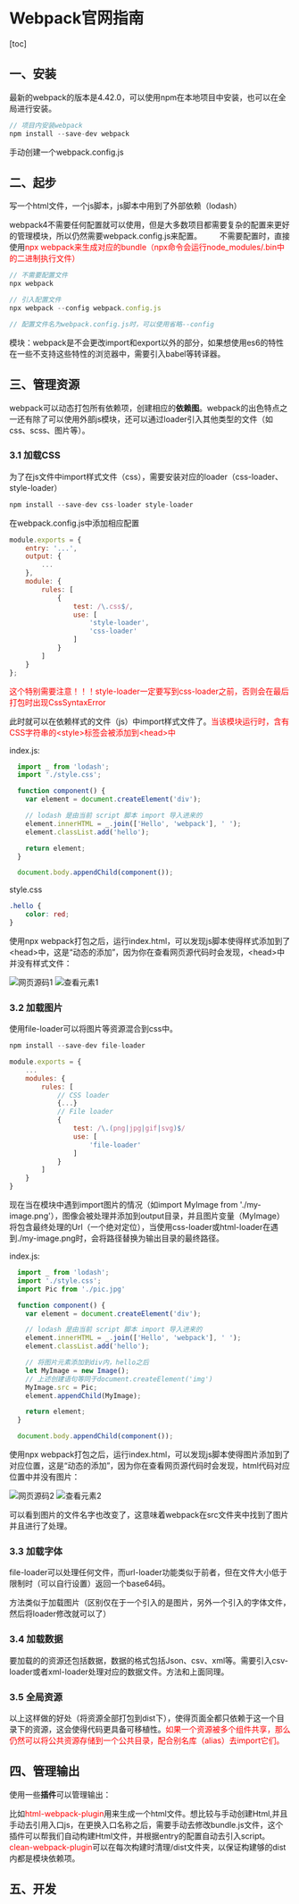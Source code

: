 # Webpack官网指南

[toc]

## 一、安装

最新的webpack的版本是4.42.0，可以使用npm在本地项目中安装，也可以在全局进行安装。

```js
// 项目内安装webpack
npm install --save-dev webpack
```

手动创建一个webpack.config.js

## 二、起步

写一个html文件，一个js脚本，js脚本中用到了外部依赖（lodash）

webpack4不需要任何配置就可以使用，但是大多数项目都需要复杂的配置来更好的管理模块，所以仍然需要webpack.config.js来配置。
&emsp;&emsp;不需要配置时，直接使用<font color='red'>npx webpack来生成对应的bundle（npx命令会运行node_modules/.bin中的二进制执行文件）</font>

```js
// 不需要配置文件
npx webpack

// 引入配置文件
npx webpack --config webpack.config.js

// 配置文件名为webpack.config.js时，可以使用省略--config
```

模块：webpack是不会更改import和export以外的部分，如果想使用es6的特性在一些不支持这些特性的浏览器中，需要引入babel等转译器。

## 三、管理资源

webpack可以动态打包所有依赖项，创建相应的**依赖图**。webpack的出色特点之一还有除了可以使用外部js模块，还可以通过loader引入其他类型的文件（如css、scss、图片等）。

### 3.1 加载CSS

为了在js文件中import样式文件（css），需要安装对应的loader（css-loader、style-loader）

```js
npm install --save-dev css-loader style-loader
```

在webpack.config.js中添加相应配置

```js
module.exports = {
    entry: '...',
    output: {
        ...
    },
    module: {
        rules: [
            {
                test: /\.css$/,
                use: [
                    'style-loader',
                    'css-loader'
                ]
            }
        ]
    }
};
```

<font color='red'>这个特别需要注意！！！style-loader一定要写到css-loader之前，否则会在最后打包时出现CssSyntaxError</font>

此时就可以在依赖样式的文件（js）中import样式文件了。<font color='red'>当该模块运行时，含有CSS字符串的\<style>标签会被添加到\<head>中</font>

index.js:

```js
  import _ from 'lodash';
  import './style.css';

  function component() {
    var element = document.createElement('div');

    // lodash 是由当前 script 脚本 import 导入进来的
    element.innerHTML = _.join(['Hello', 'webpack'], ' ');
    element.classList.add('hello');

    return element;
  }

  document.body.appendChild(component());
```

style.css

```css
.hello {
    color: red;
}
```

使用npx webpack打包之后，运行index.html，可以发现js脚本使得样式添加到了\<head>中，这是“动态的添加”，因为你在查看网页源代码时会发现，\<head>中并没有样式文件：

![网页源码1](./pic/1.png)
![查看元素1](./pic/2.png)

### 3.2 加载图片

使用file-loader可以将图片等资源混合到css中。

```js
npm install --save-dev file-loader
```

```js
module.exports = {
    ...
    modules: {
        rules: [
            // CSS loader
            {...}
            // File loader
            {
                test: /\.(png|jpg|gif|svg)$/
                use: [
                    'file-loader'
                ]
            }
        ]
    }
}
```

现在当在模块中遇到import图片的情况（如import MyImage from './my-image.png'），图像会被处理并添加到output目录，并且图片变量（MyImage）将包含最终处理的Url（一个绝对定位），当使用css-loader或html-loader在遇到./my-image.png时，会将路径替换为输出目录的最终路径。

index.js:

```js
  import _ from 'lodash';
  import './style.css';
  import Pic from './pic.jpg'

  function component() {
    var element = document.createElement('div');

    // lodash 是由当前 script 脚本 import 导入进来的
    element.innerHTML = _.join(['Hello', 'webpack'], ' ');
    element.classList.add('hello');

    // 将图片元素添加到div内，hello之后
    let MyImage = new Image();
    // 上述创建语句等同于document.createElement('img')
    MyImage.src = Pic;
    element.appendChild(MyImage);

    return element;
  }

  document.body.appendChild(component());
```

使用npx webpack打包之后，运行index.html，可以发现js脚本使得图片添加到了对应位置，这是“动态的添加”，因为你在查看网页源代码时会发现，html代码对应位置中并没有图片：

![网页源码2](./pic/3.png)
![查看元素2](./pic/4.png)

可以看到图片的文件名字也改变了，这意味着webpack在src文件夹中找到了图片并且进行了处理。

### 3.3 加载字体

file-loader可以处理任何文件，而url-loader功能类似于前者，但在文件大小低于限制时（可以自行设置）返回一个base64码。

方法类似于加载图片（区别仅在于一个引入的是图片，另外一个引入的字体文件，然后将loader修改就可以了）

### 3.4 加载数据

要加载的的资源还包括数据，数据的格式包括Json、csv、xml等。需要引入csv-loader或者xml-loader处理对应的数据文件。方法和上面同理。

### 3.5 全局资源

以上这样做的好处（将资源全部打包到dist下），使得页面全都只依赖于这一个目录下的资源，这会使得代码更具备可移植性。<font color='red'>如果一个资源被多个组件共享，那么仍然可以将公共资源存储到一个公共目录，配合别名库（alias）去import它们。</font>

## 四、管理输出

使用一些**插件**可以管理输出：

比如<font color='red'>html-webpack-plugin</font>用来生成一个html文件。想比较与手动创建Html,并且手动去引用入口js，在更换入口名称之后，需要手动去修改bundle.js文件，这个插件可以帮我们自动构建Html文件，并根据entry的配置自动去引入script。
<font color='red'>clean-webpack-plugin</font>可以在每次构建时清理/dist文件夹，以保证构建够的dist内都是模块依赖项。

## 五、开发
